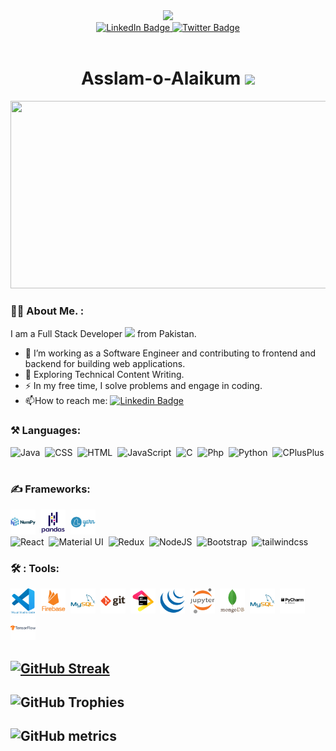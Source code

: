 
<div id="header" align="center">
  <img src="https://media3.giphy.com/media/igRW3jH2LcCVzMqi5F/giphy.gif" height="auto" width="200px"/>
</div>
<div id="badges" align="center">
  <a href="https://www.linkedin.com/in/jamal-muhammad-405325235/">
    <img src="https://img.shields.io/badge/LinkedIn-blue?style=flat&logo=linkedin&logoColor=white" alt="LinkedIn Badge"/>
  </a>
  <a href="https://twitter.com/jamalaidev?t=KZDCxTuaaMgWhfu0JZXYtg&s=09">
    <img src="https://img.shields.io/badge/Twitter-blue?style=flat&logo=twitter&logoColor=white" alt="Twitter Badge"/>
  </a>
</div>
<div align="center">
  <img src="https://komarev.com/ghpvc/?username=JLegacy-AI&style=flat-square&color=blue" alt=""/>
</div>
<h1 align="center">
  Asslam-o-Alaikum
  <img src="https://media.giphy.com/media/hvRJCLFzcasrR4ia7z/giphy.gif" width="30px"/>
</h1>

<div align="center">
  <img src="https://media.giphy.com/media/qgQUggAC3Pfv687qPC/giphy.gif" width="600" height="300"/>
</div>

</hr>

### :woman_technologist: About Me. :
I am a Full Stack Developer <img src="https://media.giphy.com/media/WUlplcMpOCEmTGBtBW/giphy.gif" width="30"> from Pakistan.
- :telescope: I’m working as a Software Engineer and contributing to frontend and backend for building web applications.
- :seedling: Exploring Technical Content Writing.
- :zap: In my free time, I solve problems and engage in coding.
- :mailbox:How to reach me: [![Linkedin Badge](https://img.shields.io/badge/-kakbar-blue?style=flat&logo=Linkedin&logoColor=white)](www.linkedin.com/in/jamal-muhammad-405325235)


</hr>

### ⚒️ Languages:
<div>
  <img src="https://img.shields.io/badge/Java-ED8B00?style=flat&logo=openjdk&logoColor=white" title="Java" alt="Java"/>&nbsp;
  <img src="https://img.shields.io/badge/CSS-239120?&style=flat&logo=css3&logoColor=white"  title="CSS3" alt="CSS" />&nbsp;
  <img src="https://img.shields.io/badge/HTML-239120?style=flat&logo=html5&logoColor=white" title="HTML5" alt="HTML"/>&nbsp;
  <img src="https://img.shields.io/badge/JavaScript-F7DF1E?style=flat&logo=javascript&logoColor=black" title="JavaScript" alt="JavaScript" />&nbsp;
  <img src="https://img.shields.io/badge/C-00599C?style=flat&logo=c&logoColor=white" title="C" alt="C"/>&nbsp;
  <img src="https://img.shields.io/badge/PHP-777BB4?style=flat&logo=php&logoColor=white" title="Php" alt="Php"/>&nbsp;
  <img src="https://img.shields.io/badge/Python-14354C?style=flat&logo=python&logoColor=white" title="Python" alt="Python" />&nbsp;
  <img src="https://img.shields.io/badge/C%2B%2B-00599C?style=flat&logo=c%2B%2B&logoColor=white" title="CPlusPlus" alt="CPlusPlus"/>&nbsp;

</div>


</hr>

### ✍️ Frameworks:
<div>
  <img src="https://github.com/devicons/devicon/blob/master/icons/numpy/numpy-original-wordmark.svg" title="numpy" alt="numpy" height="40" width="40"/>&nbsp;
  <img src="https://github.com/devicons/devicon/blob/master/icons/pandas/pandas-original-wordmark.svg" title="pandas" alt="pandas" height="40" width="40"/>&nbsp;
  <img src="https://github.com/devicons/devicon/blob/master/icons/yarn/yarn-original-wordmark.svg" title="yarn" alt="yarn" height="40" width="40"/>&nbsp;
  </br>
  <img src="https://img.shields.io/badge/React-20232A?style=flat&logo=react&logoColor=61DAFB" title="React" alt="React" />&nbsp;
  <img src="https://img.shields.io/badge/Material--UI-0081CB?style=flat&logo=material-ui&logoColor=white" title="Material UI" alt="Material UI" />&nbsp;
  <img src="https://img.shields.io/badge/Redux-593D88?style=flat&logo=redux&logoColor=white" title="Redux" alt="Redux " />&nbsp;
  <img src="https://img.shields.io/badge/Node.js-43853D?style=flat&logo=node.js&logoColor=white" title="NodeJS" alt="NodeJS" />&nbsp;
  <img src="https://img.shields.io/badge/Bootstrap-563D7C?style=flat&logo=bootstrap&logoColor=white" title="Bootstrap" alt="Bootstrap" />&nbsp;
  <img src="https://img.shields.io/badge/Tailwind_CSS-38B2AC?style=flat&logo=tailwind-css&logoColor=white" title="tailwindcss" alt="tailwindcss"/>&nbsp;
</div>

</hr>

### 🛠️ : Tools:
<div>
  <img src="https://github.com/devicons/devicon/blob/master/icons/vscode/vscode-original-wordmark.svg" title="Jupyter" alt="Jupyter" width="40" height="40"/>&nbsp;
  <img src="https://github.com/devicons/devicon/blob/master/icons/firebase/firebase-plain-wordmark.svg" title="Firebase" alt="Firebase" width="40" height="40"/>&nbsp;
  <img src="https://github.com/devicons/devicon/blob/master/icons/mysql/mysql-original-wordmark.svg" title="MySQL"  alt="MySQL" width="40" height="40"/>&nbsp;
  <img src="https://github.com/devicons/devicon/blob/master/icons/git/git-original-wordmark.svg" title="Git" alt="Git" width="40" height="40"/>&nbsp;
  <img src="https://github.com/devicons/devicon/blob/master/icons/jetbrains/jetbrains-original.svg" title="Jetbrains" alt="Jetbrains" width="40" height="40"/>&nbsp;
  <img src="https://github.com/devicons/devicon/blob/master/icons/jquery/jquery-original.svg" title="JQuery" alt="JQuery" width="40" height="40"/>&nbsp;
  <img src="https://github.com/devicons/devicon/blob/master/icons/jupyter/jupyter-original-wordmark.svg" title="Jupyter" alt="Jupyter" width="40" height="40"/>&nbsp;
  <img src="https://github.com/devicons/devicon/blob/master/icons/mongodb/mongodb-original-wordmark.svg" title="Jupyter" alt="Jupyter" width="40" height="40"/>&nbsp;
  <img src="https://github.com/devicons/devicon/blob/master/icons/mysql/mysql-original-wordmark.svg" title="Jupyter" alt="Jupyter" width="40" height="40"/>&nbsp;
  <img src="https://github.com/devicons/devicon/blob/master/icons/pycharm/pycharm-original-wordmark.svg" title="Jupyter" alt="Jupyter" width="40" height="40"/>&nbsp;
  <img src="https://github.com/devicons/devicon/blob/master/icons/tensorflow/tensorflow-original-wordmark.svg" title="Jupyter" alt="Jupyter" width="40" height="40"/>&nbsp;
</div>

[![GitHub Streak](https://streak-stats.demolab.com?user=jlegacy-ai&theme=slateorange&hide_border=true&date_format=j%20M%5B%20Y%5D&background=042B53F9&ring=EBEBEB&border=EBEBEB)](https://git.io/streak-stats)
---

![GitHub Trophies ](https://github-profile-trophy.vercel.app/?username=JLegacy-AI)  
---

![GitHub metrics](https://metrics.lecoq.io/JLegacy-AI)  
---
